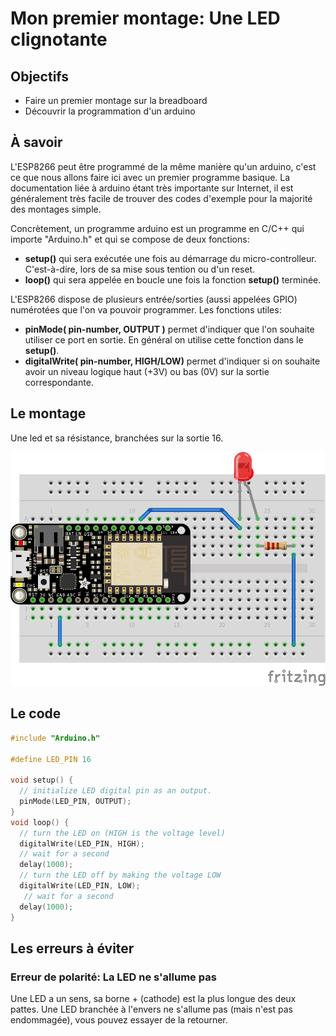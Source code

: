 Mon premier montage: Une LED clignotante
========================================

Objectifs
---------

- Faire un premier montage sur la breadboard
- Découvrir la programmation d'un arduino

À savoir
--------

L'ESP8266 peut être programmé de la même manière qu'un arduino, c'est ce que nous allons faire ici avec un premier programme basique. La documentation liée à arduino étant très importante sur Internet, il est généralement très facile de trouver des codes d'exemple pour la majorité des montages simple.

Concrètement, un programme arduino est un programme en C/C++ qui importe "Arduino.h" et qui se compose de deux fonctions:

- **setup()** qui sera exécutée une fois au démarrage du micro-controlleur. C'est-à-dire, lors de sa mise sous tention ou d'un reset.
- **loop()** qui sera appelée en boucle une fois la fonction **setup()** terminée.

L'ESP8266 dispose de plusieurs entrée/sorties (aussi appelées GPIO) numérotées que l'on va pouvoir programmer. Les fonctions utiles:

- **pinMode( pin-number, OUTPUT )** permet d'indiquer que l'on souhaite utiliser ce port en sortie. En général on utilise cette fonction dans le **setup()**.
- **digitalWrite( pin-number, HIGH/LOW)** permet d'indiquer si on souhaite avoir un niveau logique haut (+3V) ou bas (0V) sur la sortie correspondante.

Le montage
----------

Une led et sa résistance, branchées sur la sortie 16.

![Board](board.png)

Le code
-------

``` C
#include "Arduino.h"

#define LED_PIN 16

void setup() {
  // initialize LED digital pin as an output.
  pinMode(LED_PIN, OUTPUT);
}
void loop() {
  // turn the LED on (HIGH is the voltage level)
  digitalWrite(LED_PIN, HIGH);
  // wait for a second
  delay(1000);
  // turn the LED off by making the voltage LOW
  digitalWrite(LED_PIN, LOW);
   // wait for a second
  delay(1000);
}
```

Les erreurs à éviter
-------------------

### Erreur de polarité: La LED ne s'allume pas
Une LED a un sens, sa borne + (cathode) est la plus longue des deux pattes.
Une LED branchée à l'envers ne s'allume pas (mais n'est pas endommagée), vous pouvez essayer de la retourner.

